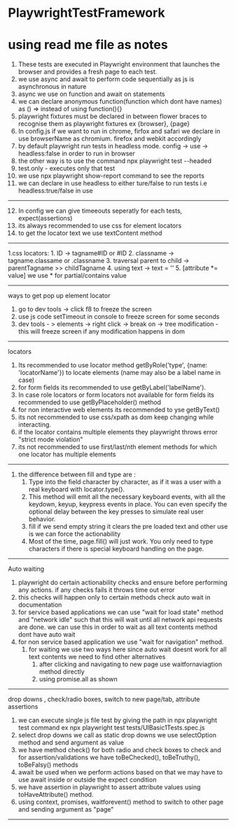 # PlaywrightTestFramework
# using read me file as notes 
1. These tests are executed in Playwright environment that launches 
the browser and provides a fresh page to each test.
2. we use async and await to perform code sequentially as js is asynchronous in nature
3. async we use on function and await  on statements
4. we can declare anonymous function(function which dont have names) as () => instead of using function(){} 
5. playwright fixtures must be declared in between flower braces to recognise them as playwright fixtures
ex {browser}, {page}
6. In config.js if we want to run in chrome, firfox and safari we declare in use browserName as
chromium. firefox and webkit accordingly
7. by default playwright run tests in headless mode. config -> use -> headless:false in order to run in 
browser
8. the other way is to use the command npx playwright test --headed
9. test.only - executes only that test
10. we use npx playwright show-report command to see the reports
11. we can declare in use headless to either ture/false to run tests i.e headless:true/false in use 

----------------------------------------------
12. In config we can give timeeouts seperatly for each tests, expect(assertions)
13. its always recommended to use css for element locators
14. to get the locator text we use textContent method
---------------------------------------------

1.css locators:
    1. ID -> tagname#ID or #ID
    2. classname -> tagname.classame or .classname
    3. traversal parent to child -> parentTagname >> childTagname
    4. using text -> text = ''
    5. [attribute *= value] we use * for partial/contains value

-----------------------------------------------

ways to get pop up element locator
1. go to dev tools -> click f8 to freeze the screen
2. use js code setTimeout in console to freeze screen for some seconds
3. dev tools - > elements  -> right click -> break on -> tree modification - this will 
freeze screen if any modification happens in dom

------------------------------------------------
 locators
1. Its recommended to use locator method getByRole('type', {name: 'locatorName'}) to locate elements (name may
    also be a label name in case)
2. for form fields its recommended to use getByLabel('labelName').
3. In case role locators or form locators not available for form fields its recommended to
 use getByPlaceholder() method
4. for non interactive web elements its recommended to yse getByText()
5. its not recommended to use css/xpath as dom keep changing while interacting.
6. if the locator contains multiple elements they playwright throws error "strict mode violation"
7. its not recommended to use first/last/nth element methods for which one locator has multiple
elements

----------------------------------------------------

1. the difference between fill and type are :
    1. Type into the field character by character, as if it was a user with a real keyboard 
    with locator.type().
    2. This method will emit all the necessary keyboard events, with all the keydown, keyup, 
    keypress events in place. You can even specify the optional delay between the key 
    presses to simulate real user behavior.
    3. fill if we send empty string it clears the pre loaded text and other use is 
    we can force the actionability
    4. Most of the time, page.fill() will just work. You only need to type characters if there 
    is special keyboard handling on the page.

----------------------------------------------------

Auto waiting
1. playwright do certain actionability checks and ensure before performing any actions. if any checks fails 
it throws time out error
2. this checks will happen only to certain methods check auto wait in documentation
3. for service based applications we can use "wait for load state" method and "network idle" 
such that this will wait until all network api requests are done. we can use this in order to wait
as all text contents method dont have auto wait 
4. for non service based application we use "wait for navigation" method.
    1. for waiting we use two ways here since auto wait doesnt work for all text contents we need to find other
    alternatives
        1. after clicking and navigating to new page use waitfornaviagtion method directly
        2. using promise.all as shown 

----------------------------------------------------
drop downs , check/radio boxes, switch to new page/tab, attribute assertions

1. we can execute single js file test by giving the path in npx playwright test command
ex npx playwright test tests/UIBasic1Tests.spec.js
2. select drop downs we call as static drop downs we use selectOption method and send argument 
as value
3. we have method check() for both radio and check boxes to check and for assertion/validations we have 
toBeChecked(), toBeTruthy(), toBeFalsy() methods 
4. await be used when we perform actions based on that we may have to use await inside or outside
the expect condition
5. we have assertion in playwright to assert attribute values using toHaveAttribute() method.
6. using context, promises, waitforevent() method to switch to other page and sending argument 
as "page"

---------------------------------------------------------


